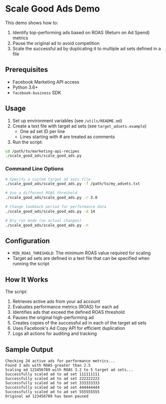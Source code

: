 # Scale Good Ads Demo

This demo shows how to:

1. Identify top-performing ads based on ROAS (Return on Ad Spend) metrics
2. Pause the original ad to avoid competition
3. Scale the successful ad by duplicating it to multiple ad sets defined in a file

## Prerequisites

- Facebook Marketing API access
- Python 3.6+
- `facebook-business` SDK

## Usage

1. Set up environment variables (see `/utils/README.md`)
2. Create a text file with target ad sets (see `target_adsets.example`)
   - One ad set ID per line
   - Lines starting with # are treated as comments
3. Run the script:

```bash
cd /path/to/marketing-api-recipes
./scale_good_ads/scale_good_ads.py
```

### Command Line Options

```bash
# Specify a custom target ad sets file
./scale_good_ads/scale_good_ads.py -f /path/to/my_adsets.txt

# Use a different ROAS threshold
./scale_good_ads/scale_good_ads.py -r 3.0

# Change lookback period for performance data
./scale_good_ads/scale_good_ads.py -d 14

# Dry run mode (no actual changes)
./scale_good_ads/scale_good_ads.py -n
```

## Configuration

- `MIN_ROAS_THRESHOLD`: The minimum ROAS value required for scaling
- Target ad sets are defined in a text file that can be specified when running the script

## How It Works

The script:
1. Retrieves active ads from your ad account
2. Evaluates performance metrics (ROAS) for each ad
3. Identifies ads that exceed the defined ROAS threshold
4. Pauses the original high-performing ad
5. Creates copies of the successful ad in each of the target ad sets
6. Uses Facebook's Ad Copy API for efficient duplication
7. Logs all actions for auditing and tracking

## Sample Output

```
Checking 24 active ads for performance metrics...
Found 3 ads with ROAS greater than 2.5
Scaling ad 123456789 with ROAS 3.2 to 5 target ad sets...
Successfully scaled ad to ad set 111111111
Successfully scaled ad to ad set 222222222
Successfully scaled ad to ad set 333333333
Successfully scaled ad to ad set 444444444
Successfully scaled ad to ad set 555555555
Original ad 123456789 has been paused
```